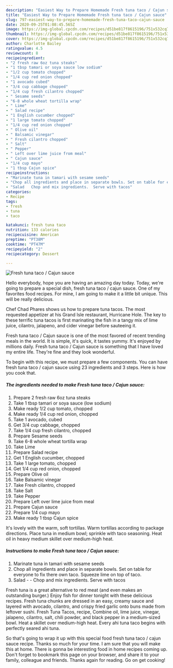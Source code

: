 ```yaml
---
description: "Easiest Way to Prepare Homemade Fresh tuna taco / Cajun sauce"
title: "Easiest Way to Prepare Homemade Fresh tuna taco / Cajun sauce"
slug: 797-easiest-way-to-prepare-homemade-fresh-tuna-taco-cajun-sauce
date: 2020-09-25T01:08:45.565Z
image: https://img-global.cpcdn.com/recipes/d51be817f8615196/751x532cq70/fresh-tuna-taco-cajun-sauce-recipe-main-photo.jpg
thumbnail: https://img-global.cpcdn.com/recipes/d51be817f8615196/751x532cq70/fresh-tuna-taco-cajun-sauce-recipe-main-photo.jpg
cover: https://img-global.cpcdn.com/recipes/d51be817f8615196/751x532cq70/fresh-tuna-taco-cajun-sauce-recipe-main-photo.jpg
author: Charlotte Bailey
ratingvalue: 4.5
reviewcount: 8
recipeingredient:
- "2 fresh raw 6oz tuna steaks"
- "1 tbsp tamari or soya sauce low sodium"
- "1/2 cup tomato chopped"
- "1/4 cup red onion chopped"
- "1 avocado cubed"
- "3/4 cup cabbage chopped"
- "1/4 cup fresh cilantro chopped"
- " Sesame seeds"
- "6-8 whole wheat tortilla wrap"
- " Lime"
- " Salad recipe"
- "1 English cucumber chopped"
- "1 large tomato chopped"
- "1/4 cup red onion chopped"
- " Olive oil"
- " Balsamic vinegar"
- " Fresh cilantro chopped"
- " Salt"
- " Pepper"
- " Left over lime juice from meal"
- " Cajun sauce"
- "1/4 cup mayo"
- "1 tbsp Cajun spice"
recipeinstructions:
- "Marinate tuna in tamari with sesame seeds"
- "Chop all ingredients and place in separate bowls. Set on table for everyone to fix there own taco. Squeeze lime on top of taco."
- "Salad   Chop and mix ingredients.  Serve with tacos"
categories:
- Recipe
tags:
- fresh
- tuna
- taco

katakunci: fresh tuna taco 
nutrition: 133 calories
recipecuisine: American
preptime: "PT38M"
cooktime: "PT47M"
recipeyield: "2"
recipecategory: Dessert

---
```



![Fresh tuna taco / Cajun sauce](https://img-global.cpcdn.com/recipes/d51be817f8615196/751x532cq70/fresh-tuna-taco-cajun-sauce-recipe-main-photo.jpg)

Hello everybody, hope you are having an amazing day today. Today, we're going to prepare a special dish, fresh tuna taco / cajun sauce. One of my favorites food recipes. For mine, I am going to make it a little bit unique. This will be really delicious.

Chef Chad Phares shows us how to prepare tuna tacos. The most requested appetizer at his Grand Isle restaurant, Hurricane Hole. The key to these terrific tuna tacos is first marinating the fish in a tangy mix of lime juice, cilantro, jalapeno, and cider vinegar before sauteeing it.

Fresh tuna taco / Cajun sauce is one of the most favored of recent trending meals in the world. It is simple, it's quick, it tastes yummy. It's enjoyed by millions daily. Fresh tuna taco / Cajun sauce is something that I have loved my entire life. They're fine and they look wonderful.


To begin with this recipe, we must prepare a few components. You can have fresh tuna taco / cajun sauce using 23 ingredients and 3 steps. Here is how you cook that.

<!--inarticleads1-->

##### The ingredients needed to make Fresh tuna taco / Cajun sauce:

1. Prepare 2 fresh raw 6oz tuna steaks
1. Take 1 tbsp tamari or soya sauce (low sodium)
1. Make ready 1/2 cup tomato, chopped
1. Make ready 1/4 cup red onion, chopped
1. Take 1 avocado, cubed
1. Get 3/4 cup cabbage, chopped
1. Take 1/4 cup fresh cilantro, chopped
1. Prepare  Sesame seeds
1. Take 6-8 whole wheat tortilla wrap
1. Take  Lime
1. Prepare  Salad recipe
1. Get 1 English cucumber, chopped
1. Take 1 large tomato, chopped
1. Get 1/4 cup red onion, chopped
1. Prepare  Olive oil
1. Take  Balsamic vinegar
1. Take  Fresh cilantro, chopped
1. Take  Salt
1. Take  Pepper
1. Prepare  Left over lime juice from meal
1. Prepare  Cajun sauce
1. Prepare 1/4 cup mayo
1. Make ready 1 tbsp Cajun spice


It&#39;s lovely with the warm, soft tortillas. Warm tortillas according to package directions. Place tuna in medium bowl; sprinkle with taco seasoning. Heat oil in heavy medium skillet over medium-high heat. 

<!--inarticleads2-->

##### Instructions to make Fresh tuna taco / Cajun sauce:

1. Marinate tuna in tamari with sesame seeds
1. Chop all ingredients and place in separate bowls. Set on table for everyone to fix there own taco. Squeeze lime on top of taco.
1. Salad  -  - Chop and mix ingredients.  Serve with tacos


Fresh tuna is a great alternative to red meat (and even makes an outstanding burger.) Enjoy fish for dinner tonight with these delicious recipes. Fresh tuna chunks are dressed in an easy, creamy sauce and layered with avocado, cilantro, and crispy fried garlic onto buns made from leftover sushi. Fresh Tuna Tacos, recipe, Combine oil, lime juice, vinegar, jalapeno, cilantro, salt, chili powder, and black pepper in a medium-sized bowl. Heat a skillet over medium-high heat. Every ahi tuna taco begins with perfectly seared ahi tuna. 

So that's going to wrap it up with this special food fresh tuna taco / cajun sauce recipe. Thanks so much for your time. I am sure that you will make this at home. There is gonna be interesting food in home recipes coming up. Don't forget to bookmark this page on your browser, and share it to your family, colleague and friends. Thanks again for reading. Go on get cooking!
